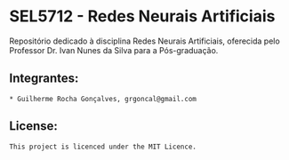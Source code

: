 # SEL5712 - Redes Neurais Artificiais
Repositório dedicado à disciplina Redes Neurais Artificiais, oferecida pelo Professor Dr. Ivan Nunes da Silva para a Pós-graduação.

## Integrantes:

    * Guilherme Rocha Gonçalves, grgoncal@gmail.com

## License:
    This project is licenced under the MIT Licence.